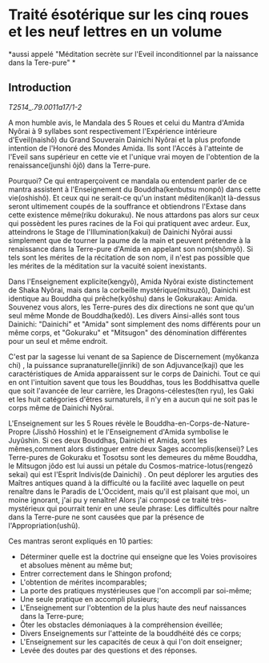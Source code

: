 # Traité ésotérique sur les cinq roues et les neuf lettres en un volume
*aussi appelé "Méditation secrète sur l'Eveil inconditionnel par la naissance dans la Tere-pure" * 

## Introduction
*T2514_.79.0011a17/1-2*

A mon humble avis, le Mandala des 5 Roues et celui du Mantra d'Amida Nyôrai à 9 syllabes sont respectivement l'Expérience intérieure d'Eveil(naishô) du Grand Souverain Dainichi Nyôrai et la plus profonde intention de l'Honoré des Mondes Amida. Ils sont l'Accés à l'atteinte de l'Eveil sans supérieur en cette vie et l'unique vrai moyen de l'obtention de la renaissance(junshi ôjô) dans la Terre-pure.

Pourquoi? Ce qui entraperçoivent ce mandala ou entendent parler de ce mantra assistent à l'Enseignement du Bouddha(kenbutsu monpô) dans cette vie(oshishô). Et ceux qui ne serait-ce qu'un instant méditen(ikan)t là-dessus seront ultimement coupés de la souffrance et obtiendrons l'Extase dans cette existence même(riku dokuraku). Ne nous attardons pas alors sur ceux qui possèdent les pures racines de la Foi qui pratiquent avec ardeur. Eux, atteindrons le Stage de l'Illumination(kakui) de Dainichi Nyôrai aussi simplement que de tourner la paume de la main et peuvent prétendre à la renaissance dans la Terre-pure d'Amida en appelant son nom(shômyô). Si tels sont les mérites de la récitation de son nom, il n'est pas possible que les mérites de la méditation sur la vacuité soient inexistants.

Dans l'Enseignement explicite(kengyô), Amida Nyôrai existe distinctement de Shaka Nyôrai, mais dans la corbeille mystérique(mitsuzô), Dainichi est identique au Bouddha qui prêche(kyôshu) dans le Gokurakau: Amida.
Souvenez vous alors, les Terre-pures des dix directions ne sont que qu'un seul même Monde de Bouddha(kedô). Les divers Ainsi-allés sont tous Dainichi: "Dainichi" et "Amida" sont simplement des noms différents pour un même corps, et "Gokuraku" et "Mitsugon" des dénomination différentes pour un seul et même endroit.

C'est par la sagesse lui venant de sa Sapience de Discernement (myôkanza chi) , la puissance supranaturelle(jinriki) de son Adjuvance(kaji) que les caractéristiques de Amida apparaissent sur le corps de Dainichi. Tout ce qui en ont l'intuition savent que tous les Bouddhas, tous les Boddhisattva quelle que soit l'avancée de leur carrière, les Dragons-célestes(ten ryu), les Gaki et les huit catégories d'êtres surnaturels, il n'y en a aucun qui ne soit pas le corps même de Dainichi Nyôrai.

L'Enseignement sur les 5 Roues révèle le Bouddha-en-Corps-de-Nature-Propre (Jisshô Hosshin)  et le l'Enseignement d'Amida symbolise le Juyûshin. Si ces deux Bouddhas, Dainichi et Amida, sont les mêmes,comment alors distinguer entre deux Sages accomplis(kensei)?
Les Terre-pures de Gokuraku et Tosotsu sont les demeures du même Bouddha, le Mitsugon jôdo est lui aussi un pétale du Cosmos-matrice-lotus(rengezô sekai) qui est  l'Esprit Indivis(de Dainichi) .
On peut déplorer les arguties des Maîtres antiques quand à la difficulté ou la facilité avec laquelle on peut renaître dans le Paradis de L'Occident, mais qu'il est plaisant que moi, un moine ignorant, j'ai pu y renaître! Alors j'ai composé ce traité très-mystérieux qui pourrait tenir en une seule phrase: Les difficultés pour naître dans la Terre-pure ne sont causées que par la présence de l'Appropriation(ushû).


Ces mantras seront expliqués en 10 parties:
-	Déterminer quelle est la doctrine qui enseigne que les Voies provisoires et absolues mènent au même but;
-	 Entrer correctement dans le Shingon profond;
-	 L'obtention de mérites incomparables;
-	 La porte des pratiques mystérieuses que l'on accompli par soi-même;
-	 Une seule pratique en accompli plusieurs;
-	 L'Enseignement sur l'obtention de la plus haute des neuf naissances dans la Terre-pure;
-	 Ôter les obstacles démoniaques à la compréhension éveillée;
-	 Divers Enseignements sur l'atteinte de la bouddhéité dés ce corps;
-	 L'Enseignement sur les capacités de ceux à qui l'on doit enseigner;
-	 Levée des doutes par des questions et des réponses.
